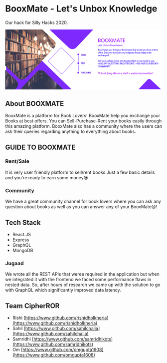 # BooxMate - Let's Unbox Knowledge
Our hack for Silly Hacks 2020.

![BooxMate screenshot](https://raw.githubusercontent.com/omgupta1608/BooxMate/master/git-ss.png)

## About BOOXMATE

BooxMate is a platform for Book Lovers! BooxMate help you exchange your Books at best offers.
You can Sell-Purchase-Rent your books easily through this amazing platform.
BooxMate also has a community where the users can ask their queries regarding anything to everything about books.

## GUIDE TO BOOXMATE

### Rent/Sale

It is very user friendly platform to sell/rent books.Just a few basic details and you're ready to earn some money😎

### Community
We have a great community channel for book lovers where you can ask any question about books as well as you can answer any of your BooxMate😍!

## Tech Stack
 - React.JS
 - Express
 - GraphQL
 - MongoDB
 
### Jugaad
 We wrote all the REST APIs that weree required in the application but when we integrated it with the frontend we faced some performance flaws in nested data. 
 So, after hours of research we came up with the solution to go with GraphQL which significantly improved data latency.
 
## Team CipherROR
 - Rishi [https://www.github.com/rishidholkheria](https://www.github.com/rishidholkheria)
 - Sahil [https://www.github.com/sahilchalia](https://www.github.com/sahilchalia)
 - Samridhi [https://www.github.com/samridhikots](https://www.github.com/samridhikots)
 - Om [https://www.github.com/omgupta1608](https://www.github.com/omgupta1608)
